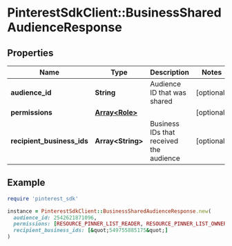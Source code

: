 # PinterestSdkClient::BusinessSharedAudienceResponse

## Properties

| Name | Type | Description | Notes |
| ---- | ---- | ----------- | ----- |
| **audience_id** | **String** | Audience ID that was shared | [optional] |
| **permissions** | [**Array&lt;Role&gt;**](Role.md) |  | [optional] |
| **recipient_business_ids** | **Array&lt;String&gt;** | Business IDs that received the audience | [optional] |

## Example

```ruby
require 'pinterest_sdk'

instance = PinterestSdkClient::BusinessSharedAudienceResponse.new(
  audience_id: 2542621871096,
  permissions: [RESOURCE_PINNER_LIST_READER, RESOURCE_PINNER_LIST_OWNER],
  recipient_business_ids: [&quot;549755885175&quot;]
)
```

